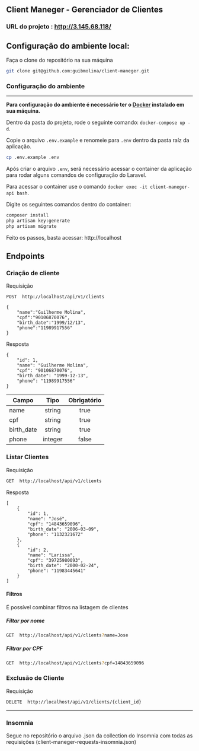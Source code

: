 ##
## Client Maneger - Gerenciador de Clientes
### URL do projeto : http://3.145.68.118/
##
## Configuração do ambiente local:

Faça o clone do repositório na sua máquina

```bash
git clone git@github.com:guibmolina/client-maneger.git
```

### Configuração do ambiente
***

**Para configuração do ambiente é necessário ter o [Docker](https://docs.docker.com/desktop/) instalado em sua máquina.**

Dentro da pasta do projeto, rode o seguinte comando: `docker-compose up -d`.

Copie o arquivo `.env.example` e renomeie para `.env` dentro da pasta raíz da aplicação.

```bash
cp .env.example .env
```

Após criar o arquivo `.env`, será necessário acessar o container da aplicação para rodar alguns comandos de configuração do Laravel.

Para acessar o container use o comando `docker exec -it client-maneger-api bash`.

Digite os seguintes comandos dentro do container:

```bash
composer install
php artisan key:generate
php artisan migrate
```
Feito os passos, basta acessar: http://localhost

## Endpoints

###  Criação de cliente

Requisição
```
POST  http://localhost/api/v1/clients

{
	"name":"Guilherme Molina",
	"cpf":"90106870076",
	"birth_date":"1999/12/13",
	"phone":"11989917556"
}

```
Resposta
```
{
	"id": 1,
	"name": "Guilherme Molina",
	"cpf": "90106870076",
	"birth_date": "1999-12-13",
	"phone": "11989917556"
}
```
Campo       | Tipo      | Obrigatório   
----------- | :------:  | :------:        
name        | string    	 | true                 
cpf	        |string          | true      
birth_date  | string    	 | true 
phone		| integer    	 | false          



###  Listar Clientes

Requisição
```bash
GET  http://localhost/api/v1/clients
```
Resposta
```
[
	{
		"id": 1,
		"name": "José",
		"cpf": "14843659096",
		"birth_date": "2006-03-09",
		"phone": "1132321672"
	},
	{
		"id": 2,
		"name": "Larissa",
		"cpf": "39725980093",
		"birth_date": "2000-02-24",
		"phone": "11983445641"
	}
]
```
#### Filtros
É possível combinar filtros na listagem  de clientes

##### Filtar por nome
```bash
GET  http://localhost/api/v1/clients?name=Jose
```
##### Filtrar por CPF
```bash
GET  http://localhost/api/v1/clients?cpf=14843659096
```


###  Exclusão de Cliente

Requisição
```bash
DELETE  http://localhost/api/v1/clients/{client_id}
```

***
### Insomnia
Segue no repositório o arquivo .json da collection do Insomnia com todas as requisições (client-maneger-requests-insomnia.json)
